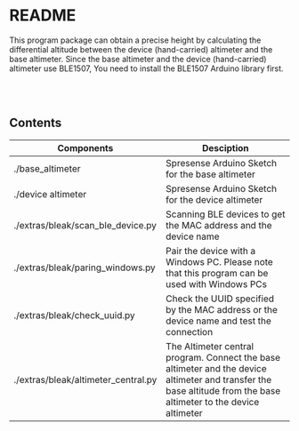 # README

This program package can obtain a precise height by calculating the differential altitude between the device (hand-carried) altimeter and the base altimeter. Since the base altimeter and the device (hand-carried) altimeter use BLE1507,  You need to install the BLE1507 Arduino library first. 

<br/>

<!-- ![image](https://github.com/user-attachments/assets/1c7bcd55-1adb-4024-8c72-2d637f3400f3) -->

<br/>

## Contents

| Components                          | Desciption | 
| ----------------------------------- | ---------- | 
| ./base_altimeter                    | Spresense Arduino Sketch for the base altimeter   |
| ./device altimeter                  | Spresense Arduino Sketch for the device altimeter |
| ./extras/bleak/scan_ble_device.py   | Scanning BLE devices to get the MAC address and the device name |
| ./extras/bleak/paring_windows.py    | Pair the device with a Windows PC. Please note that this program can be used with Windows PCs |
| ./extras/bleak/check_uuid.py        | Check the UUID specified by the MAC address or the device name and test the connection    | 
| ./extras/bleak/altimeter_central.py | The Altimeter central program. Connect the base altimeter and the device altimeter and transfer the base altitude from the base altimeter to the device altimeter |
